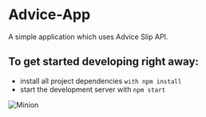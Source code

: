 # Advice-App

A simple application which uses Advice Slip API.

## To get started developing right away:

* install all project dependencies `with npm install`
* start the development server with `npm start`

![Minion](https://hellogiggles.com/wp-content/uploads/2015/07/13/Minions-1.jpg)
